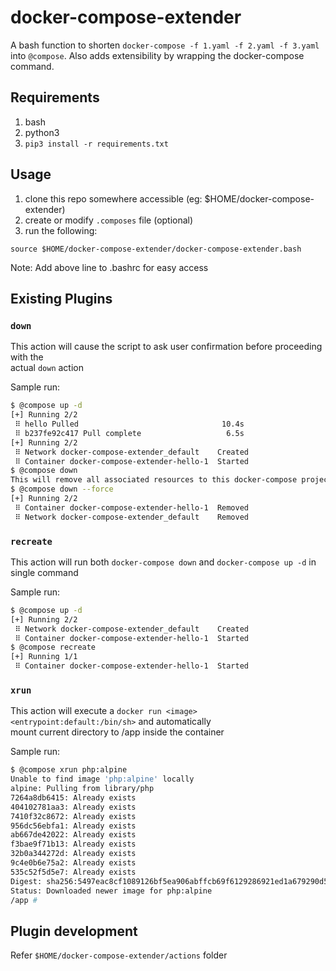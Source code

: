 # docker-compose-extender

A bash function to shorten `docker-compose -f 1.yaml -f 2.yaml -f 3.yaml` into `@compose`. Also adds extensibility by wrapping the docker-compose command.

## Requirements

1. bash
2. python3
3. `pip3 install -r requirements.txt`

## Usage

1. clone this repo somewhere accessible (eg: $HOME/docker-compose-extender)
2. create or modify `.composes` file (optional)
3. run the following:
```
source $HOME/docker-compose-extender/docker-compose-extender.bash
```

Note: Add above line to .bashrc for easy access

## Existing Plugins

### `down`

This action will cause the script to ask user confirmation before proceeding with the  
actual `down` action

Sample run:
```sh
$ @compose up -d
[+] Running 2/2
 ⠿ hello Pulled                                10.4s
 ⠿ b237fe92c417 Pull complete                   6.5s
[+] Running 2/2
 ⠿ Network docker-compose-extender_default    Created                                                                                                                                                                                                                                                                           0.0s
 ⠿ Container docker-compose-extender-hello-1  Started                                                                                                                                                                                                                                                                           0.8s
$ @compose down
This will remove all associated resources to this docker-compose project (such as volumes and networks). Re-run with --force switch to skip this message.
$ @compose down --force
[+] Running 2/2
 ⠿ Container docker-compose-extender-hello-1  Removed                                                                                                                                                                                                                                                                           0.0s
 ⠿ Network docker-compose-extender_default    Removed
```

### `recreate`

This action will run both `docker-compose down` and `docker-compose up -d` in single command

Sample run:
```sh
$ @compose up -d
[+] Running 2/2
 ⠿ Network docker-compose-extender_default    Created                                                                                                                                                                                                                                                                           0.0s
 ⠿ Container docker-compose-extender-hello-1  Started                                                                                                                                                                                                                                                                           0.5s
$ @compose recreate
[+] Running 1/1
 ⠿ Container docker-compose-extender-hello-1  Started
```

### `xrun`

This action will execute a `docker run <image> <entrypoint:default:/bin/sh>` and automatically  
mount current directory to /app inside the container

Sample run:
```sh
$ @compose xrun php:alpine
Unable to find image 'php:alpine' locally
alpine: Pulling from library/php
7264a8db6415: Already exists 
404102781aa3: Already exists 
7410f32c8672: Already exists 
956dc56ebfa1: Already exists 
ab667de42022: Already exists 
f3bae9f71b13: Already exists 
32b0a344272d: Already exists 
9c4e0b6e75a2: Already exists 
535c52f5d5e7: Already exists 
Digest: sha256:5497eac8cf1089126bf5ea906abffcb69f6129286921ed1a679290d558047c55
Status: Downloaded newer image for php:alpine
/app # 
```

## Plugin development

Refer `$HOME/docker-compose-extender/actions` folder
